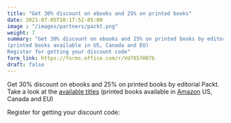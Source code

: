 ```yaml
---
title: "Get 30% discount on ebooks and 25% on printed books"
date: 2021-07-05T10:17:52-05:00
image : "/images/partners/packt.png"
weight: 7
summary: "Get 30% discount on ebooks and 25% on printed books by editorial Packt. Take a look at the available titles 
(printed books available in US, Canada and EU) 
Register for getting your discount code"
form_link: https://forms.office.com/r/Vd7057H07b
draft: false
---
```


Get 30% discount on ebooks and 25% on printed books by editorial Packt. Take a look at the [available titles](https://drive.google.com/file/d/17LsUNGc9rp5nEK7t203n_JtIIXETPKRE/view?usp=sharing) 
(printed books available in [Amazon](https://www.amazon.com/gp/mpc/A1XDRGDQW4HS7V) US, Canada and EU) 

Register for getting your discount code: